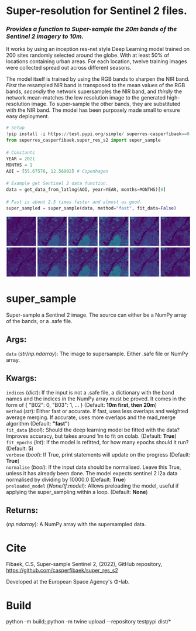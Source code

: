 # Super-resolution for Sentinel 2 files.

### *Provides a function to Super-sample the 20m bands of the Sentinel 2 imagery to 10m.*

It works by using an inception res-net style Deep Learning model trained on 200 sites randomly selected around the globe. With at least 50% of locations containing urban areas. For each location, twelve training images were collected spread out across different seasons.

The model itself is trained by using the RGB bands to sharpen the NIR band. *First* the resampled NIR band is transposed to the mean values of the RGB bands, *secondly* the network supersamples the NIR band, and *thirdly* the network mean-matches the low resolution image to the generated high-resolution image. To super-sample the other bands, they are substituted with the NIR band. The model has been purposely made small to ensure easy deployment.


```python
# Setup
!pip install -i https://test.pypi.org/simple/ superres-casperfibaek==0.0.4
from superres_casperfibaek.super_res_s2 import super_sample

# Constants
YEAR = 2021
MONTHS = 1
AOI = [55.67576, 12.56902] # Copenhagen

# Example get Sentinel 2 data function.
data = get_data_from_latlng(AOI, year=YEAR, months=MONTHS)[0] 

# Fast is about 2.5 times faster and almost as good.
super_sampled = super_sample(data, method="fast", fit_data=False)
```

![Super-sampled bands: B05, B06, B07, B8A, B11, B12](./high_quality.png)

# super_sample
Super-sample a Sentinel 2 image. The source can either be a NumPy array of the bands, or a .safe file.

## Args:
`data` (_str_/_np.ndarray_): The image to supersample. Either .safe file or NumPy array. </br>

## Kwargs:
`indices` (_dict_): If the input is not a .safe file, a dictionary with the band names and the indices in the NumPy array must be proved. It comes in the form of { "B02": 0, "B03": 1, ... } (Default: **10m first, then 20m**) </br>
`method` (_str_): Either fast or accurate. If fast, uses less overlaps and weighted average merging. If accurate, uses more overlaps and the mad_merge algorithm (Default: **"fast"**) </br>
`fit_data` (_bool_): Should the deep learning model be fitted with the data? Improves accuracy, but takes around 1m to fit on colab. (Default: **True**) </br>
`fit_epochs` (_int_): If the model is refitted, for how many epochs should it run? (Default: **5**) </br>
`verbose` (_bool_): If True, print statements will update on the progress (Default: **True**) </br>
`normalise` (_bool_): If the input data should be normalised. Leave this True, unless it has already been done. The model expects sentinel 2 l2a data normalised by dividing by 10000.0 (Default: **True**) </br>
`preloaded_model` (_None/tf.model_): Allows preloading the model, useful if applying the super_sampling within a loop. (Default: **None**) </br>

## Returns:
(_np.ndarray_): A NumPy array with the supersampled data.

# Cite
Fibaek, C.S, Super-sample Sentinel 2, (2022), GitHub repository, https://github.com/casperfibaek/super_res_s2

Developed at the European Space Agency's Φ-lab.

# Build
python -m build; python -m twine upload --repository testpypi dist/*
